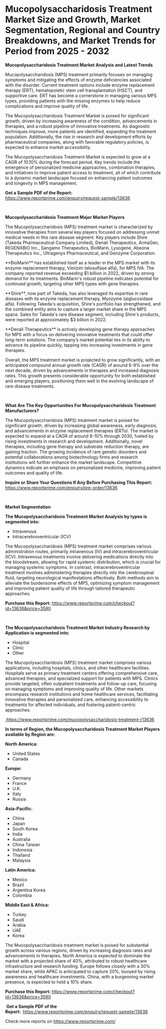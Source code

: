 <p><h1>Mucopolysaccharidosis Treatment Market Size and Growth, Market Segmentation, Regional and Country Breakdowns, and Market Trends for Period from 2025 -  2032</h1></p><p><strong>Mucopolysaccharidosis Treatment Market Analysis and Latest Trends</strong></p>
<p><p>Mucopolysaccharidosis (MPS) treatment primarily focuses on managing symptoms and mitigating the effects of enzyme deficiencies associated with the disorder. Current treatment options include enzyme replacement therapy (ERT), hematopoietic stem cell transplantation (HSCT), and supportive care. ERT has become a cornerstone in managing various MPS types, providing patients with the missing enzymes to help reduce complications and improve quality of life.</p><p>The Mucopolysaccharidosis Treatment Market is poised for significant growth, driven by increasing awareness of the condition, advancements in therapies, and a robust pipeline of innovative treatments. As diagnostic techniques improve, more patients are identified, expanding the treatment population. Additionally, the rise in research and development efforts by pharmaceutical companies, along with favorable regulatory policies, is expected to enhance market accessibility.</p><p>The Mucopolysaccharidosis Treatment Market is expected to grow at a CAGR of 10.10% during the forecast period. Key trends include the emergence of personalized medicine approaches, combination therapies, and initiatives to improve patient access to treatment, all of which contribute to a dynamic market landscape focused on enhancing patient outcomes and longevity in MPS management.</p></p>
<p><strong>Get a Sample PDF of the Report:&nbsp;</strong> <a href="https://www.reportprime.com/enquiry/request-sample/13636?utm_campaign=2840&utm_medium=2&utm_source=Github&utm_content=ia&utm_term=20032025&utm_id=mucopolysaccharidosis-treatment">https://www.reportprime.com/enquiry/request-sample/13636</a></p>
<p>&nbsp;</p>
<p><strong>Mucopolysaccharidosis Treatment Major Market Players</strong></p>
<p><p>The Mucopolysaccharidosis (MPS) treatment market is characterized by innovative therapies from several key players focused on addressing unmet medical needs in this rare disease segment. Key players include Shire (Takeda Pharmaceutical Company Limited), Denali Therapeutics, ArmaGen, REGENXBIO Inc., Sangamo Therapeutics, BioMarin, Lysogene, Abeona Therapeutics Inc., Ultragenyx Pharmaceutical, and Genzyme Corporation.</p><p>**BioMarin** has established itself as a leader in the MPS market with its enzyme replacement therapy, Vimizim (elosulfase alfa), for MPS IVA. The company reported revenue exceeding $1 billion in 2022, driven by strong demand for its treatments. BioMarin's robust pipeline indicates potential for continued growth, targeting other MPS types with gene therapies.</p><p>**Shire**, now part of Takeda, has also leveraged its expertise in rare diseases with its enzyme replacement therapy, Myozyme (alglucosidase alfa). Following Takeda's acquisition, Shire's portfolio has strengthened, and the combined entity aims to capture a larger market share in the MPS space. Sales for Takeda's rare disease segment, including Shire's products, were reported at approximately $3 billion in 2022.</p><p>**Denali Therapeutics** is actively developing gene therapy approaches for MPS with a focus on delivering innovative treatments that could offer long-term solutions. The company’s market potential lies in its ability to advance its pipeline quickly, tapping into increasing investments in gene therapies.</p><p>Overall, the MPS treatment market is projected to grow significantly, with an anticipated compound annual growth rate (CAGR) of around 6-9% over the next decade, driven by advancements in therapies and increased diagnosis rates. This growth presents considerable opportunity for both established and emerging players, positioning them well in the evolving landscape of rare disease treatments.</p></p>
<p>&nbsp;</p>
<p><strong>What Are The Key Opportunities For Mucopolysaccharidosis Treatment Manufacturers?</strong></p>
<p><p>The Mucopolysaccharidosis (MPS) treatment market is poised for significant growth, driven by increasing global awareness, early diagnosis, and advancements in enzyme replacement therapies (ERTs). The market is expected to expand at a CAGR of around 8-10% through 2030, fueled by rising investments in research and development. Additionally, novel therapies, including gene therapy and substrate reduction therapy, are gaining traction. The growing incidence of rare genetic disorders and potential collaborations among biotechnology firms and research institutions will further enhance the market landscape. Competitive dynamics indicate an emphasis on personalized medicine, improving patient outcomes and quality of life.</p></p>
<p><strong>Inquire or Share Your Questions If Any Before Purchasing This Report:</strong> <a href="https://www.reportprime.com/enquiry/pre-order/13636?utm_campaign=2840&utm_medium=2&utm_source=Github&utm_content=ia&utm_term=20032025&utm_id=mucopolysaccharidosis-treatment">https://www.reportprime.com/enquiry/pre-order/13636</a></p>
<p>&nbsp;</p>
<p><strong>Market Segmentation</strong></p>
<p><strong>The Mucopolysaccharidosis Treatment Market Analysis by types is segmented into:</strong></p>
<p><ul><li>Intravenous</li><li>Intracerebroventricular (ICV)</li></ul></p>
<p><p>The Mucopolysaccharidosis (MPS) treatment market comprises various administration routes, primarily intravenous (IV) and intracerebroventricular (ICV). Intravenous treatments involve delivering medications directly into the bloodstream, allowing for rapid systemic distribution, which is crucial for managing systemic symptoms. In contrast, intracerebroventricular treatment involves administering therapies directly into the cerebrospinal fluid, targeting neurological manifestations effectively. Both methods aim to alleviate the burdensome effects of MPS, optimizing symptom management and improving patient quality of life through tailored therapeutic approaches.</p></p>
<p><strong>Purchase this Report:&nbsp;</strong><a href="https://www.reportprime.com/checkout?id=13636&price=3590&utm_campaign=2840&utm_medium=2&utm_source=Github&utm_content=ia&utm_term=20032025&utm_id=mucopolysaccharidosis-treatment">https://www.reportprime.com/checkout?id=13636&price=3590</a></p>
<p>&nbsp;</p>
<p><strong>The Mucopolysaccharidosis Treatment Market Industry Research by Application is segmented into:</strong></p>
<p><ul><li>Hospital</li><li>Clinic</li><li>Other</li></ul></p>
<p><p>The Mucopolysaccharidosis (MPS) treatment market comprises various applications, including hospitals, clinics, and other healthcare facilities. Hospitals serve as primary treatment centers offering comprehensive care, advanced therapies, and specialized support for patients with MPS. Clinics provide targeted, often outpatient treatments and follow-up care, focusing on managing symptoms and improving quality of life. Other markets encompass research institutions and home healthcare services, facilitating innovative therapies and personalized care, enhancing accessibility to treatments for affected individuals, and fostering patient-centric approaches.</p></p>
<p><a href="https://www.reportprime.com/mucopolysaccharidosis-treatment-r13636?utm_campaign=2840&utm_medium=2&utm_source=Github&utm_content=ia&utm_term=20032025&utm_id=mucopolysaccharidosis-treatment">&nbsp;https://www.reportprime.com/mucopolysaccharidosis-treatment-r13636</a></p>
<p><strong>In terms of Region, the Mucopolysaccharidosis Treatment Market Players available by Region are:</strong></p>
<p>
    <p> <strong> North America: </strong>
        <ul>
            <li>United States</li>
            <li>Canada</li>
        </ul>
        </p> 
    <p> <strong> Europe: </strong>
        <ul>
            <li>Germany</li>
            <li>France</li>
            <li>U.K.</li>
            <li>Italy</li>
            <li>Russia</li>
        </ul>
        </p> 
    <p> <strong> Asia-Pacific: </strong>
        <ul>
            <li>China</li>
            <li>Japan</li>
            <li>South Korea</li>
            <li>India</li>
            <li>Australia</li>
            <li>China Taiwan</li>
            <li>Indonesia</li>
            <li>Thailand</li>
            <li>Malaysia</li>
        </ul>
        </p> 
    <p> <strong> Latin America: </strong>
        <ul>
            <li>Mexico</li>
            <li>Brazil</li>
            <li>Argentina Korea</li>
            <li>Colombia</li>
        </ul>
        </p> 
    <p> <strong> Middle East & Africa: </strong>
        <ul>
            <li>Turkey</li>
            <li>Saudi</li>
            <li>Arabia</li>
            <li>UAE</li>
            <li>Korea</li>
        </ul>
    </p>
    </p>
<p><p>The Mucopolysaccharidosis treatment market is poised for substantial growth across various regions, driven by increasing diagnosis rates and advancements in therapies. North America is expected to dominate the market with a projected share of 40%, attributed to robust healthcare infrastructure and research funding. Europe follows closely with a 30% market share, while APAC is anticipated to capture 20%, buoyed by rising awareness and healthcare investments. China, with a burgeoning market presence, is expected to hold a 10% share.</p></p>
<p><strong>Purchase this Report: </strong><a href="https://www.reportprime.com/checkout?id=13636&price=3590&utm_campaign=2840&utm_medium=2&utm_source=Github&utm_content=ia&utm_term=20032025&utm_id=mucopolysaccharidosis-treatment">https://www.reportprime.com/checkout?id=13636&price=3590</a></p>
<p>&nbsp;<strong>Get a Sample PDF of the Report:&nbsp;&nbsp;</strong><a href="https://www.reportprime.com/enquiry/request-sample/13636?utm_campaign=2840&utm_medium=2&utm_source=Github&utm_content=ia&utm_term=20032025&utm_id=mucopolysaccharidosis-treatment">https://www.reportprime.com/enquiry/request-sample/13636</a></p>
<p><strong></strong></p>
<p>Check more reports on <a href="https://www.reportprime.com/?utm_campaign=2840&utm_medium=2&utm_source=Github&utm_content=ia&utm_term=20032025&utm_id=mucopolysaccharidosis-treatment">https://www.reportprime.com/</a></p>